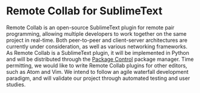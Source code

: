 Remote Collab for SublimeText
=============================

Remote Collab is an open-source SublimeText plugin for remote pair programming, allowing multiple developers to work together on the same project in real-time. Both peer-to-peer and client-server architectures are currently under consideration, as well as various networking frameworks. As Remote Collab is a SublimeText plugin, it will be implemented in Python and will be distributed through the [Package Control](https://sublime.wbond.net/) package manager. Time permitting, we would like to write Remote Collab plugins for other editors, such as Atom and Vim. We intend to follow an agile waterfall development paradigm, and will validate our project through automated testing and user studies.
